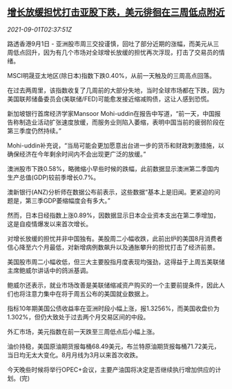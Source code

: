 <!--1630465263000-->
[增长放缓担忧打击亚股下跌，美元徘徊在三周低点附近](https://cn.reuters.com/article/global-markets-0901-wedn-idCNKBS2FX2FV)
------

<div><i>2021-09-01T02:37:51Z</i></div><p>路透香港9月1日 - 亚洲股市周三交投谨慎，回吐了部分近期的涨幅，而美元从三周低点回升，因为有几个市场对全球增长放缓的担忧再次浮现，打击了交易员的情绪。</p><p>MSCI明晟亚太地区(除日本)指数下跌0.40%，从前一天触及的三周高点回落。</p><p>在过去两周里，该指数收复了几周前的大部分失地，当时全球市场都在下跌，因为美国联邦储备委员会(美联储/FED)可能愈发接近缩减购债，这让人感到恐慌。</p><p>新加坡银行首席经济学家Mansoor Mohi-uddin在报告中写道，“前一天，中国报告称制造业活动扩张速度放缓，而服务业则陷入萎缩，表明中国当前的疲弱阶段在第三季度仍然持续。”</p><p>Mohi-uddin补充说，“当局可能会更加愿意出台进一步的货币和财政刺激措施，以确保经济在今年剩余时间内不会出现更广泛的放缓。”</p><p>澳洲股市下跌0.58%，略微缩小早些时候的跌幅，此前数据显示澳洲第二季国内生产总值(GDP)较前季增长0.7%。</p><p>澳新银行(ANZ)分析师在数据公布前表示，这些数据“基本上是旧闻。更紧迫的问题是，第三季GDP萎缩幅度会有多大。”</p><p>然而，日本日经指数上涨0.89%，因数据显示日本企业资本支出在第二季增加，这是自疫情爆发以来首次增长。</p><p>对增长放缓的担忧并非中国独有。美股周二小幅收跌，此前出炉的美国8月消费者信心降至六个月最低，对新增病例数飙升以及通胀攀升的担忧打击了经济前景。</p><p>美国股市周二小幅收低，但三大主要股指月度表现均强劲，这得益于上周五美联储主席鲍威尔讲话中的鸽派基调。</p><p>鲍威尔还表示，就业市场改善是美联储缩减资产购买的一个主要前提条件，因此人们也将注意力集中在将于周五公布的美国就业数据上。</p><p>指标10年期美国公债收益率在亚洲时段小幅上涨，报1.3256%，而美国收盘价为1.302%，但仍大致处于过去两个月交易区间的中段。</p><p>外汇市场，美元指数在前一天跌至三周低点后小幅上涨。</p><p>油价持稳，美国原油期货报每桶68.49美元，布兰特原油期货报每桶71.72美元，当日均无太大变化。8月月线为3月以来首次收跌。</p><p>今天晚些时候将举行OPEC+会议，主要产油国将决定是否继续执行增加供应的计划。(完)</p>
